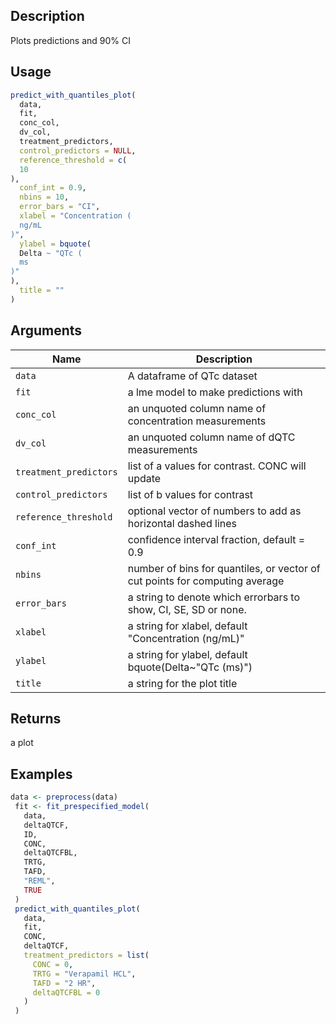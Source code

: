 ## Description

Plots predictions and 90% CI

## Usage

```r
predict_with_quantiles_plot(
  data,
  fit,
  conc_col,
  dv_col,
  treatment_predictors,
  control_predictors = NULL,
  reference_threshold = c(
  10
),
  conf_int = 0.9,
  nbins = 10,
  error_bars = "CI",
  xlabel = "Concentration (
  ng/mL
)",
  ylabel = bquote(
  Delta ~ "QTc (
  ms
)"
),
  title = ""
)
```

## Arguments

| Name | Description |
|------|-------------|
| `data` | A dataframe of QTc dataset |
| `fit` | a lme model to make predictions with |
| `conc_col` | an unquoted column name of concentration measurements |
| `dv_col` | an unquoted column name of dQTC measurements |
| `treatment_predictors` | list of a values for contrast. CONC will update |
| `control_predictors` | list of b values for contrast |
| `reference_threshold` | optional vector of numbers to add as horizontal dashed lines |
| `conf_int` | confidence interval fraction, default = 0.9 |
| `nbins` | number of bins for quantiles, or vector of cut points for computing average |
| `error_bars` | a string to denote which errorbars to show, CI, SE, SD or none. |
| `xlabel` | a string for xlabel, default "Concentration (ng/mL)" |
| `ylabel` | a string for ylabel, default bquote(Delta~"QTc (ms)") |
| `title` | a string for the plot title |

## Returns

a plot

## Examples

```r
data <- preprocess(data)
 fit <- fit_prespecified_model(
   data,
   deltaQTCF,
   ID,
   CONC,
   deltaQTCFBL,
   TRTG,
   TAFD,
   "REML",
   TRUE
 )
 predict_with_quantiles_plot(
   data,
   fit,
   CONC,
   deltaQTCF,
   treatment_predictors = list(
     CONC = 0,
     TRTG = "Verapamil HCL",
     TAFD = "2 HR",
     deltaQTCFBL = 0
   )
 )
```


